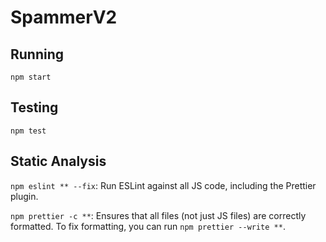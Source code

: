 # SpammerV2

## Running

`npm start`

## Testing

`npm test`

## Static Analysis

`npm eslint ** --fix`: Run ESLint against all JS code, including the Prettier plugin.

`npm prettier -c **`: Ensures that all files (not just JS files) are correctly formatted. To fix formatting, you can run `npm prettier --write **`.
